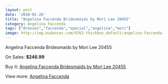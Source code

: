 ```yaml
---
layout: post
date: '2018-01-26'
title: "Angelina Faccenda Bridesmaids by Mori Lee 20455"
category: Angelina Faccenda
tags: ["dresses","faccenda","special","angelina","mori"]
image: http://img.eudances.com/9762-thickbox_default/angelina-faccenda-bridesmaids-by-mori-lee-20455.jpg
---
```

Angelina Faccenda Bridesmaids by Mori Lee 20455

On Sales: **$246.99**
<a href="https://www.eudances.com/en/angelina-faccenda/3207-angelina-faccenda-bridesmaids-by-mori-lee-20455.html"><amp-img layout="responsive" width="600" height="600" src="//img.eudances.com/9762-thickbox_default/angelina-faccenda-bridesmaids-by-mori-lee-20455.jpg" alt="Angelina Faccenda Bridesmaids by Mori Lee 20455 0" /></a>
<a href="https://www.eudances.com/en/angelina-faccenda/3207-angelina-faccenda-bridesmaids-by-mori-lee-20455.html"><amp-img layout="responsive" width="600" height="600" src="//img.eudances.com/9766-thickbox_default/angelina-faccenda-bridesmaids-by-mori-lee-20455.jpg" alt="Angelina Faccenda Bridesmaids by Mori Lee 20455 1" /></a>
<a href="https://www.eudances.com/en/angelina-faccenda/3207-angelina-faccenda-bridesmaids-by-mori-lee-20455.html"><amp-img layout="responsive" width="600" height="600" src="//img.eudances.com/9765-thickbox_default/angelina-faccenda-bridesmaids-by-mori-lee-20455.jpg" alt="Angelina Faccenda Bridesmaids by Mori Lee 20455 2" /></a>
<a href="https://www.eudances.com/en/angelina-faccenda/3207-angelina-faccenda-bridesmaids-by-mori-lee-20455.html"><amp-img layout="responsive" width="600" height="600" src="//img.eudances.com/9764-thickbox_default/angelina-faccenda-bridesmaids-by-mori-lee-20455.jpg" alt="Angelina Faccenda Bridesmaids by Mori Lee 20455 3" /></a>
<a href="https://www.eudances.com/en/angelina-faccenda/3207-angelina-faccenda-bridesmaids-by-mori-lee-20455.html"><amp-img layout="responsive" width="600" height="600" src="//img.eudances.com/9763-thickbox_default/angelina-faccenda-bridesmaids-by-mori-lee-20455.jpg" alt="Angelina Faccenda Bridesmaids by Mori Lee 20455 4" /></a>

Buy it: [Angelina Faccenda Bridesmaids by Mori Lee 20455](https://www.eudances.com/en/angelina-faccenda/3207-angelina-faccenda-bridesmaids-by-mori-lee-20455.html "Angelina Faccenda Bridesmaids by Mori Lee 20455")

View more: [Angelina Faccenda](https://www.eudances.com/en/55-angelina-faccenda "Angelina Faccenda")